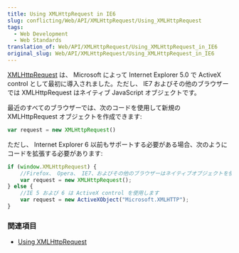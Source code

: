 ```yaml
---
title: Using XMLHttpRequest in IE6
slug: conflicting/Web/API/XMLHttpRequest/Using_XMLHttpRequest
tags:
  - Web Development
  - Web Standards
translation_of: Web/API/XMLHttpRequest/Using_XMLHttpRequest_in_IE6
original_slug: Web/API/XMLHttpRequest/Using_XMLHttpRequest_in_IE6
---
```


[XMLHttpRequest](/ja/DOM/XMLHttpRequest "en/DOM/XMLHttpRequest") は、 Microsoft によって Internet Explorer 5.0 で ActiveX control として最初に導入されました。ただし、 IE7 およびその他のブラウザーでは XMLHttpRequest はネイティブ JavaScript オブジェクトです。

最近のすべてのブラウザーでは、次のコードを使用して新規の XMLHttpRequest オブジェクトを作成できます:

```js
var request = new XMLHttpRequest()
```

ただし、 Internet Explorer 6 以前もサポートする必要がある場合、次のようにコードを拡張する必要があります:

```js
if (window.XMLHttpRequest) {
    //Firefox、 Opera、 IE7、およびその他のブラウザーはネイティブオブジェクトを使用します
    var request = new XMLHttpRequest();
} else {
    //IE 5 および 6 は ActiveX control を使用します
    var request = new ActiveXObject("Microsoft.XMLHTTP");
}
```

### 関連項目

- [Using XMLHttpRequest](/ja/DOM/XMLHttpRequest/Using_XMLHttpRequest "Using XMLHttpRequest")
